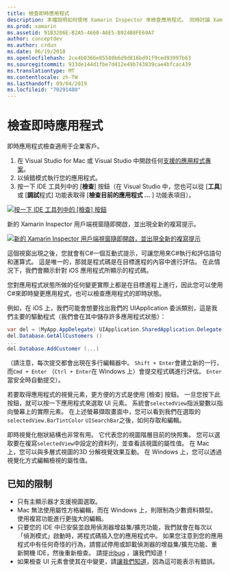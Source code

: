 ```yaml
---
title: 檢查即時應用程式
description: 本檔說明如何使用 Xamarin Inspector 來檢查應用程式。 同時討論 Xamarin Inspector 工具的限制。
ms.prod: xamarin
ms.assetid: 91B3206E-B2A5-4660-A6E5-B924B8FE69A7
author: conceptdev
ms.author: crdun
ms.date: 06/19/2018
ms.openlocfilehash: 2ce4b0366e85580b6d9d816bd91f9ced93997b63
ms.sourcegitcommit: 933de144d1fbe7d412e49b743839cae4bfcac439
ms.translationtype: MT
ms.contentlocale: zh-TW
ms.lasthandoff: 09/04/2019
ms.locfileid: "70291480"
---
```

# <a name="inspecting-live-applications"></a>檢查即時應用程式

即時應用程式檢查適用于企業客戶。

1. 在 Visual Studio for Mac 或 Visual Studio 中開啟任何[支援的應用程式專案](~/tools/inspector/install.md#supported-platforms)。
1. 以偵錯模式執行您的應用程式。
1. 按一下 IDE 工具列中的 [**檢查**] 按鈕（在 Visual Studio 中，您也可以從 [**工具**] 或 [**調試**程式] 功能表取得 [**檢查目前的應用程式 ...** ] 功能表項目）。

[![](inspect-images/mac-heres-the-button.png "按一下 IDE 工具列中的 [檢查] 按鈕")](inspect-images/mac-heres-the-button.png#lightbox)

新的 Xamarin Inspector 用戶端視窗隨即開啟，並出現全新的複寫提示。

[![](inspect-images/inspector-0.7.0-map-inspect-small.png "新的 Xamarin Inspector 用戶端視窗隨即開啟，並出現全新的複寫提示")](inspect-images/inspector-0.7.0-map-inspect.png#lightbox)

這個視窗出現之後，您就會有C#一個互動式提示，可讓您用來C#執行和評估語句和運算式。 這是唯一的，那就是程式碼是在目標進程的內容中進行評估。 在此情況下，我們會顯示針對 iOS 應用程式所顯示的程式碼。

您對應用程式狀態所做的任何變更實際上都是在目標進程上進行，因此您可以使用C#來即時變更應用程式，也可以檢查應用程式的即時狀態。

例如，在 iOS 上，我們可能會想要找出我們的 UIApplication 委派類別，這是我們主要的驅動程式（我們會在其中儲存許多應用程式狀態）：

```csharp
var del = (MyApp.AppDelegate) UIApplication.SharedApplication.Delegate
del.Database.GetAllCustomers ()
...
del.Database.AddCustomer (...)
```

（請注意，每次提交都會出現在多行編輯器中。 `Shift + Enter`會建立新的一行，而`Cmd + Enter` （`Ctrl + Enter`在 Windows 上）會提交程式碼進行評估。 `Enter`當安全時自動提交）。

若要取得應用程式的視覺元素，更方便的方式是使用 [檢查] 按鈕。 一旦您按下此按鈕，就可以按一下應用程式來選取 UI 元素。 系統會`selectedView`指派變數以指向螢幕上的實際元素。 在上述螢幕擷取畫面中，您可以看到我們在選取的`selectedView.BarTintColor` `UISearchBar`之後，如何存取和編輯。

即時視覺化樹狀結構也非常有用。 它代表您的視圖階層目前的快照集。 您可以選取要在複寫`selectedView`中設定的資料列，並查看該視圖的屬性值。 在 Mac 上，您可以與多層式視圖的3D 分解視覺效果互動。 在 Windows 上，您可以透過視覺化方式編輯檢視的屬性值。

## <a name="known-limitations"></a>已知的限制

- 只有主顯示器才支援視圖選取。
- Mac 無法使用屬性方格編輯，而在 Windows 上，則限制為少數資料類型。 使用複寫功能進行更強大的編輯。
- 只要您的 IDE 中已安裝並啟用偵測器增益集/擴充功能，我們就會在每次以「偵測模式」啟動時，將程式碼插入您的應用程式中。 如果您注意到您的應用程式中有任何奇怪的行為，請嘗試停用或卸載偵測器的增益集/擴充功能、重新開機 IDE，然後重新檢查。 請提出[bug](~/tools/inspector/install.md#reporting-bugs) ，讓我們知道！
- 如果檢查 UI 元素會使其在中變更，請[讓我們知道](~/tools/inspector/install.md#reporting-bugs)，因為這可能表示有錯誤。

